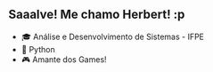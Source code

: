 ## Saaalve! Me chamo Herbert! :p

- 🎓 Análise e Desenvolvimento de Sistemas - IFPE
- 🐍 Python
- 🎮 Amante dos Games!


